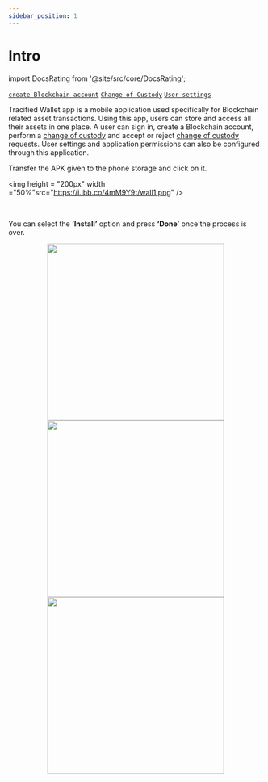 ```yaml
---
sidebar_position: 1
---
```


# Intro

import DocsRating from '@site/src/core/DocsRating';

[`create Blockchain account`](../WalletApp/CreateBlockchain)
[`Change of Custody`](../WalletApp/ChangeOfCustody)
[`User settings`](../WalletApp/ChangeUserDetails)


Tracified Wallet app is a mobile application used specifically for Blockchain related asset transactions. Using this app, users can store and access all their assets in one place. A user can sign in, create a Blockchain account, perform a [change of custody](../WalletApp/ChangeOfCustody) and accept or reject [change of custody](../WalletApp/ChangeOfCustody) requests. User settings and application permissions can also be configured through this application.

Transfer the APK given to the phone storage and click on it.

<p align="center">

<img height = "200px" width ="50%"src="https://i.ibb.co/4mM9Y9t/wall1.png" />

</p>

<br />

You can select the **‘Install’** option and press **‘Done’** once the process is over.

<p align="center">
<img height = "350px"src="https://i.ibb.co/tzKQNb6/wall2.png" /> <img height = "350px"src="https://i.ibb.co/PtPQ6T2/wall3.png" /><img height = "350px"src="https://i.ibb.co/4tFPx1P/wall4.png" /> 
</p>

<DocsRating pageName="WalletApp"/>
